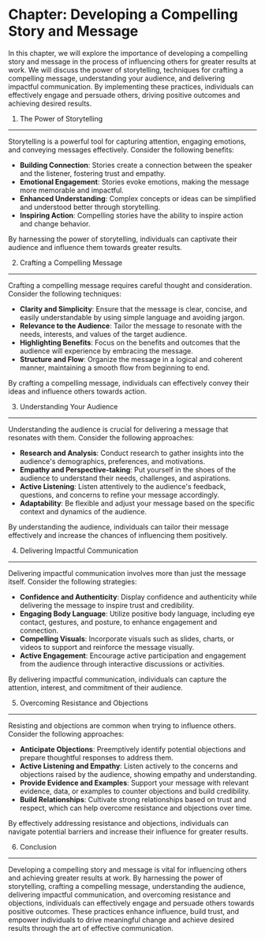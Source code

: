 Chapter: Developing a Compelling Story and Message
==================================================

In this chapter, we will explore the importance of developing a compelling story and message in the process of influencing others for greater results at work. We will discuss the power of storytelling, techniques for crafting a compelling message, understanding your audience, and delivering impactful communication. By implementing these practices, individuals can effectively engage and persuade others, driving positive outcomes and achieving desired results.

1. The Power of Storytelling
----------------------------

Storytelling is a powerful tool for capturing attention, engaging emotions, and conveying messages effectively. Consider the following benefits:

* **Building Connection**: Stories create a connection between the speaker and the listener, fostering trust and empathy.
* **Emotional Engagement**: Stories evoke emotions, making the message more memorable and impactful.
* **Enhanced Understanding**: Complex concepts or ideas can be simplified and understood better through storytelling.
* **Inspiring Action**: Compelling stories have the ability to inspire action and change behavior.

By harnessing the power of storytelling, individuals can captivate their audience and influence them towards greater results.

2. Crafting a Compelling Message
--------------------------------

Crafting a compelling message requires careful thought and consideration. Consider the following techniques:

* **Clarity and Simplicity**: Ensure that the message is clear, concise, and easily understandable by using simple language and avoiding jargon.
* **Relevance to the Audience**: Tailor the message to resonate with the needs, interests, and values of the target audience.
* **Highlighting Benefits**: Focus on the benefits and outcomes that the audience will experience by embracing the message.
* **Structure and Flow**: Organize the message in a logical and coherent manner, maintaining a smooth flow from beginning to end.

By crafting a compelling message, individuals can effectively convey their ideas and influence others towards action.

3. Understanding Your Audience
------------------------------

Understanding the audience is crucial for delivering a message that resonates with them. Consider the following approaches:

* **Research and Analysis**: Conduct research to gather insights into the audience's demographics, preferences, and motivations.
* **Empathy and Perspective-taking**: Put yourself in the shoes of the audience to understand their needs, challenges, and aspirations.
* **Active Listening**: Listen attentively to the audience's feedback, questions, and concerns to refine your message accordingly.
* **Adaptability**: Be flexible and adjust your message based on the specific context and dynamics of the audience.

By understanding the audience, individuals can tailor their message effectively and increase the chances of influencing them positively.

4. Delivering Impactful Communication
-------------------------------------

Delivering impactful communication involves more than just the message itself. Consider the following strategies:

* **Confidence and Authenticity**: Display confidence and authenticity while delivering the message to inspire trust and credibility.
* **Engaging Body Language**: Utilize positive body language, including eye contact, gestures, and posture, to enhance engagement and connection.
* **Compelling Visuals**: Incorporate visuals such as slides, charts, or videos to support and reinforce the message visually.
* **Active Engagement**: Encourage active participation and engagement from the audience through interactive discussions or activities.

By delivering impactful communication, individuals can capture the attention, interest, and commitment of their audience.

5. Overcoming Resistance and Objections
---------------------------------------

Resisting and objections are common when trying to influence others. Consider the following approaches:

* **Anticipate Objections**: Preemptively identify potential objections and prepare thoughtful responses to address them.
* **Active Listening and Empathy**: Listen actively to the concerns and objections raised by the audience, showing empathy and understanding.
* **Provide Evidence and Examples**: Support your message with relevant evidence, data, or examples to counter objections and build credibility.
* **Build Relationships**: Cultivate strong relationships based on trust and respect, which can help overcome resistance and objections over time.

By effectively addressing resistance and objections, individuals can navigate potential barriers and increase their influence for greater results.

6. Conclusion
-------------

Developing a compelling story and message is vital for influencing others and achieving greater results at work. By harnessing the power of storytelling, crafting a compelling message, understanding the audience, delivering impactful communication, and overcoming resistance and objections, individuals can effectively engage and persuade others towards positive outcomes. These practices enhance influence, build trust, and empower individuals to drive meaningful change and achieve desired results through the art of effective communication.
